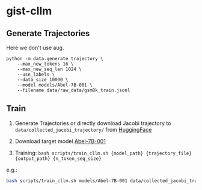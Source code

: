 # gist-cllm

## Generate Trajectories

Here we don't use aug.
```
python -m data.generate_trajectory \
    --max_new_tokens 16 \
    --max_new_seq_len 1024 \
    --use_labels \
    --data_size 10000 \
    --model models/Abel-7B-001 \
    --filename data/raw_data/gsm8k_train.jsonl
```

## Train

1. Generate Trajectories or directly download Jacobi trajectory to `data/collected_jacobi_trajectory/` from [HuggingFace](https://huggingface.co/datasets/xxxbrem/jacobi_trajectory_abel1)

2. Download target model [Abel-7B-001](https://huggingface.co/GAIR/Abel-7B-001)

3. Training:
`bash scripts/train_cllm.sh {model_path} {trajectory_file} {output_path} {n_token_seq_size}`

e.g.:
```bash
bash scripts/train_cllm.sh models/Abel-7B-001 data/collected_jacobi_trajectory/cleaned_gsm8k_train.jsonl_jacobi_max_new_tokens16_augFalse_labels_True_max_seq_len_1024_gist.json out 64
```
